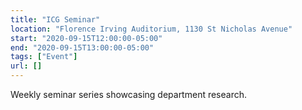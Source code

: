 ```yaml
---
title: "ICG Seminar"
location: "Florence Irving Auditorium, 1130 St Nicholas Avenue"
start: "2020-09-15T12:00:00-05:00"
end: "2020-09-15T13:00:00-05:00"
tags: ["Event"]
url: []
---
```


Weekly seminar series showcasing department research.

<!-- endexcerpt -->
